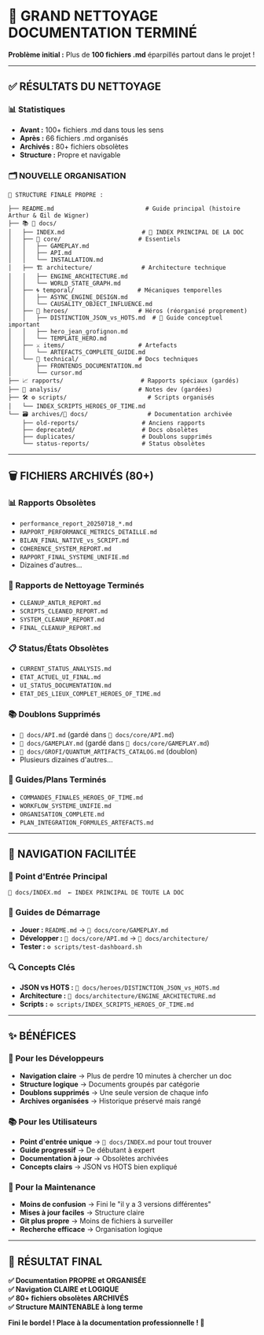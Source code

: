 # 🧹 GRAND NETTOYAGE DOCUMENTATION TERMINÉ

**Problème initial :** Plus de **100 fichiers .md** éparpillés partout dans le projet !

---

## ✅ **RÉSULTATS DU NETTOYAGE**

### **📊 Statistiques**
- **Avant :** 100+ fichiers .md dans tous les sens
- **Après :** 66 fichiers .md organisés
- **Archivés :** 80+ fichiers obsolètes
- **Structure :** Propre et navigable

### **🗂️ NOUVELLE ORGANISATION**

```
📁 STRUCTURE FINALE PROPRE :

├── README.md                          # Guide principal (histoire Arthur & Œil de Wigner)
├── 📚 📖 docs/
│   ├── INDEX.md                      # 🎯 INDEX PRINCIPAL DE LA DOC
│   ├── 📖 core/                      # Essentiels
│   │   ├── GAMEPLAY.md
│   │   ├── API.md
│   │   └── INSTALLATION.md
│   ├── 🏗️ architecture/              # Architecture technique
│   │   ├── ENGINE_ARCHITECTURE.md
│   │   └── WORLD_STATE_GRAPH.md
│   ├── 🌀 temporal/                  # Mécaniques temporelles
│   │   ├── ASYNC_ENGINE_DESIGN.md
│   │   └── CAUSALITY_OBJECT_INFLUENCE.md
│   ├── 🔮 heroes/                    # Héros (réorganisé proprement)
│   │   ├── DISTINCTION_JSON_vs_HOTS.md  # 🎯 Guide conceptuel important
│   │   ├── hero_jean_grofignon.md
│   │   └── TEMPLATE_HERO.md
│   ├── ⚔️ items/                     # Artefacts
│   │   └── ARTEFACTS_COMPLETE_GUIDE.md
│   └── 🧪 technical/                 # Docs techniques
│       ├── FRONTENDS_DOCUMENTATION.md
│       └── cursor.md
├── 📈 rapports/                      # Rapports spéciaux (gardés)
├── 📝 analysis/                      # Notes dev (gardées)
├── 🛠️ ⚙️ scripts/                       # Scripts organisés
│   └── INDEX_SCRIPTS_HEROES_OF_TIME.md
└── 🗃️ archives/📖 docs/                 # Documentation archivée
    ├── old-reports/                  # Anciens rapports
    ├── deprecated/                   # Docs obsolètes
    ├── duplicates/                   # Doublons supprimés
    └── status-reports/               # Status obsolètes
```

---

## 🗑️ **FICHIERS ARCHIVÉS (80+)**

### **📊 Rapports Obsolètes**
- `performance_report_20250718_*.md`
- `RAPPORT_PERFORMANCE_METRICS_DETAILLE.md`
- `BILAN_FINAL_NATIVE_vs_SCRIPT.md`
- `COHERENCE_SYSTEM_REPORT.md`
- `RAPPORT_FINAL_SYSTEME_UNIFIE.md`
- Dizaines d'autres...

### **🧹 Rapports de Nettoyage Terminés**
- `CLEANUP_ANTLR_REPORT.md`
- `SCRIPTS_CLEANED_REPORT.md`
- `SYSTEM_CLEANUP_REPORT.md`
- `FINAL_CLEANUP_REPORT.md`

### **📋 Status/États Obsolètes**
- `CURRENT_STATUS_ANALYSIS.md`
- `ETAT_ACTUEL_UI_FINAL.md`
- `UI_STATUS_DOCUMENTATION.md`
- `ETAT_DES_LIEUX_COMPLET_HEROES_OF_TIME.md`

### **📚 Doublons Supprimés**
- `📖 docs/API.md` (gardé dans `📖 docs/core/API.md`)
- `📖 docs/GAMEPLAY.md` (gardé dans `📖 docs/core/GAMEPLAY.md`)
- `📖 docs/GROFI/QUANTUM_ARTIFACTS_CATALOG.md` (doublon)
- Plusieurs dizaines d'autres...

### **🔧 Guides/Plans Terminés**
- `COMMANDES_FINALES_HEROES_OF_TIME.md`
- `WORKFLOW_SYSTEME_UNIFIE.md`
- `ORGANISATION_COMPLETE.md`
- `PLAN_INTEGRATION_FORMULES_ARTEFACTS.md`

---

## 🎯 **NAVIGATION FACILITÉE**

### **📖 Point d'Entrée Principal**
```
📖 docs/INDEX.md  ← INDEX PRINCIPAL DE TOUTE LA DOC
```

### **🚀 Guides de Démarrage**
- **Jouer :** `README.md` → `📖 docs/core/GAMEPLAY.md`
- **Développer :** `📖 docs/core/API.md` → `📖 docs/architecture/`
- **Tester :** `⚙️ scripts/test-dashboard.sh`

### **🔍 Concepts Clés**
- **JSON vs HOTS :** `📖 docs/heroes/DISTINCTION_JSON_vs_HOTS.md`
- **Architecture :** `📖 docs/architecture/ENGINE_ARCHITECTURE.md`
- **Scripts :** `⚙️ scripts/INDEX_SCRIPTS_HEROES_OF_TIME.md`

---

## ✨ **BÉNÉFICES**

### **🧠 Pour les Développeurs**
- **Navigation claire** → Plus de perdre 10 minutes à chercher un doc
- **Structure logique** → Documents groupés par catégorie
- **Doublons supprimés** → Une seule version de chaque info
- **Archives organisées** → Historique préservé mais rangé

### **📚 Pour les Utilisateurs**
- **Point d'entrée unique** → `📖 docs/INDEX.md` pour tout trouver
- **Guide progressif** → De débutant à expert
- **Documentation à jour** → Obsolètes archivées
- **Concepts clairs** → JSON vs HOTS bien expliqué

### **🔧 Pour la Maintenance**
- **Moins de confusion** → Fini le "il y a 3 versions différentes"
- **Mises à jour faciles** → Structure claire
- **Git plus propre** → Moins de fichiers à surveiller
- **Recherche efficace** → Organisation logique

---

## 🎯 **RÉSULTAT FINAL**

**✅ Documentation PROPRE et ORGANISÉE**  
**✅ Navigation CLAIRE et LOGIQUE**  
**✅ 80+ fichiers obsolètes ARCHIVÉS**  
**✅ Structure MAINTENABLE à long terme**  

**Fini le bordel ! Place à la documentation professionnelle ! 🚀** 